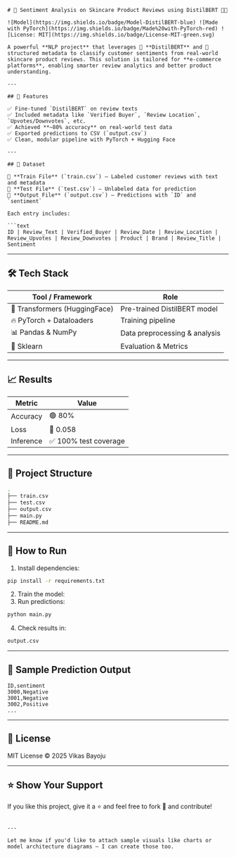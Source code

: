 ````
# 🧠 Sentiment Analysis on Skincare Product Reviews using DistilBERT 💬🧴

![Model](https://img.shields.io/badge/Model-DistilBERT-blue) ![Made with PyTorch](https://img.shields.io/badge/Made%20with-PyTorch-red) ![License: MIT](https://img.shields.io/badge/License-MIT-green.svg)

A powerful **NLP project** that leverages 🤖 **DistilBERT** and 🧪 structured metadata to classify customer sentiments from real-world skincare product reviews. This solution is tailored for **e-commerce platforms**, enabling smarter review analytics and better product understanding.

---

## 🚀 Features

✅ Fine-tuned `DistilBERT` on review texts  
✅ Included metadata like `Verified Buyer`, `Review Location`, `Upvotes/Downvotes`, etc.  
✅ Achieved **~80% accuracy** on real-world test data  
✅ Exported predictions to CSV (`output.csv`)  
✅ Clean, modular pipeline with PyTorch + Hugging Face

---

## 📂 Dataset

🔹 **Train File** (`train.csv`) – Labeled customer reviews with text and metadata  
🔹 **Test File** (`test.csv`) – Unlabeled data for prediction  
🔹 **Output File** (`output.csv`) – Predictions with `ID` and `sentiment`

Each entry includes:

```text
ID | Review_Text | Verified_Buyer | Review_Date | Review_Location | Review_Upvotes | Review_Downvotes | Product | Brand | Review_Title | Sentiment
````

---

## 🛠️ Tech Stack

| Tool / Framework              | Role                          |
| ----------------------------- | ----------------------------- |
| 🧠 Transformers (HuggingFace) | Pre-trained DistilBERT model  |
| 🔥 PyTorch + Dataloaders      | Training pipeline             |
| 📊 Pandas & NumPy             | Data preprocessing & analysis |
| 🧪 Sklearn                    | Evaluation & Metrics          |

---

## 📈 Results

| Metric    | Value                |
| --------- | -------------------- |
| Accuracy  | 🟢 80%               |
| Loss      | 🔵 0.058             |
| Inference | ✅ 100% test coverage |

---

## 📁 Project Structure

```bash
.
├── train.csv
├── test.csv
├── output.csv
├── main.py
├── README.md
```

---

## 🔮 How to Run

1. Install dependencies:

```bash
pip install -r requirements.txt
```

2. Train the model:
3. Run predictions:

```bash
python main.py
```

4. Check results in:

```bash
output.csv
```

---

## 📌 Sample Prediction Output

```csv
ID,sentiment
3000,Negative
3001,Negative
3002,Positive
...
```

---

## 📄 License

MIT License © 2025 Vikas Bayoju

---

## ⭐️ Show Your Support

If you like this project, give it a ⭐ and feel free to fork 🍴 and contribute!

```

---

Let me know if you'd like to attach sample visuals like charts or model architecture diagrams — I can create those too.
```
